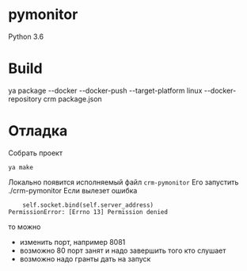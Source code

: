 # pymonitor

Python 3.6

# Build

ya package --docker --docker-push --target-platform linux  --docker-repository crm package.json

# Отладка

Собрать проект 
```
ya make
```

Локально появится исполняемый файл ```crm-pymonitor```
Его запустить ./crm-pymonitor
Если вылезет ошибка 
```
    self.socket.bind(self.server_address)
PermissionError: [Errno 13] Permission denied
```
то можно 
- изменить порт, например 8081
- возможно 80 порт занят и надо завершить того кто слушает
- возможно надо гранты дать на запуск